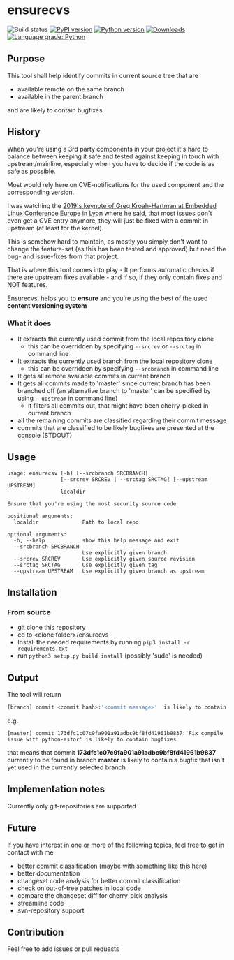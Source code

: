 # ensurecvs

![Build status](https://github.com/priv-kweihmann/ensurecvs/workflows/Build/badge.svg)
[![PyPI version](https://badge.fury.io/py/ensurecvs.svg)](https://badge.fury.io/py/ensurecvs)
[![Python version](https://img.shields.io/pypi/pyversions/ensurecvs)](https://img.shields.io/pypi/pyversions/ensurecvs)
[![Downloads](https://img.shields.io/pypi/dm/ensurecvs)](https://img.shields.io/pypi/dm/ensurecvs)
[![Language grade: Python](https://img.shields.io/lgtm/grade/python/g/priv-kweihmann/ensurecvs.svg?logo=lgtm&logoWidth=18)](https://lgtm.com/projects/g/priv-kweihmann/ensurecvs/context:python)

## Purpose

This tool shall help identify commits in current source tree that are

* available remote on the same branch
* available in the parent branch

and are likely to contain bugfixes.

## History

When you're using a 3rd party components in your project it's hard to balance between keeping it safe and tested against keeping in touch with upstream/mainline, especially when you have to decide if the code is as safe as possible.

Most would rely here on CVE-notifications for the used component and the corresponding version.

I was watching the [2019's keynote of Greg Kroah-Hartman at Embedded Linux Conference Europe in Lyon](https://www.youtube.com/watch?v=fIwr_znLsec&list=PLbzoR-pLrL6pamOj4UifcMJf560Ph6mJp&index=6&t=0s) where he said, that most issues don't even get a CVE entry anymore, they will just be fixed with a commit in upstream (at least for the kernel).

This is somehow hard to maintain, as mostly you simply don't want to change the feature-set (as this has been tested and approved) but need the bug- and issue-fixes from that project.

That is where this tool comes into play - It performs automatic checks if there are upstream fixes available - and if so, if they only contain fixes and NOT features.

Ensurecvs, helps you to __ensure__ and you're using the best of the used __content versioning system__

### What it does

* It extracts the currently used commit from the local repository clone
  * this can be overridden by specifying ```--srcrev``` or ```--srctag``` in command line
* It extracts the currently used branch from the local repository clone
  * this can be overridden by specifying ```--srcbranch``` in command line
* It gets all remote available commits in current branch
* It gets all commits made to 'master' since current branch has been branched off (an alternative branch to 'master' can be specified by using ```--upstream``` in command line)
  * it filters all commits out, that might have been cherry-picked in current branch
* all the remaining commits are classified regarding their commit message
* commits that are classified to be likely bugfixes are presented at the console (STDOUT)

## Usage

```shell
usage: ensurecsv [-h] [--srcbranch SRCBRANCH]
                 [--srcrev SRCREV | --srctag SRCTAG] [--upstream UPSTREAM]
                 localdir

Ensure that you're using the most security source code

positional arguments:
  localdir              Path to local repo

optional arguments:
  -h, --help            show this help message and exit
  --srcbranch SRCBRANCH
                        Use explicitly given branch
  --srcrev SRCREV       Use explicitly given source revision
  --srctag SRCTAG       Use explicitly given tag
  --upstream UPSTREAM   Use explicitly given branch as upstream
```

## Installation

### From source

* git clone this repository
* cd to \<clone folder\>/ensurecvs
* Install the needed requirements by running ```pip3 install -r requirements.txt```
* run ```python3 setup.py build install``` (possibly 'sudo' is needed)

## Output

The tool will return

```sh
[branch] commit <commit hash>:'<commit message>'  is likely to contain bugfixes
```

e.g.

```shell
[master] commit 173dfc1c07c9fa901a91adbc9bf8fd41961b9837:'Fix compile issue with python-astor' is likely to contain bugfixes
```

that means that commit __173dfc1c07c9fa901a91adbc9bf8fd41961b9837__ currently to be found in branch __master__ is likely to contain a bugfix that isn't yet used in the currently selected branch

## Implementation notes

Currently only git-repositories are supported

## Future

If you have interest in one or more of the following topics, feel free to get in contact with me

* better commit classification (maybe with something like [this here](https://github.com/nxs5899/Multi-Class-Text-Classification----Random-Forest))
* better documentation
* changeset code analysis for better commit classification
* check on out-of-tree patches in local code
* compare the changeset diff for cherry-pick analysis
* streamline code
* svn-repository support

## Contribution

Feel free to add issues or pull requests
